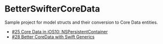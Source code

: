# BetterSwifterCoreData
Sample project for model structs and their conversion to Core Data entities.

- [#25 Core Data in iOS10: NSPersistentContainer](https://swifting.io/blog/2016/09/25/25-core-data-in-ios10-nspersistentcontainer/)
- [#28 Better CoreData with Swift Generics](https://swifting.io/blog/2016/09/25/25-core-data-in-ios10-nspersistentcontainer/)
